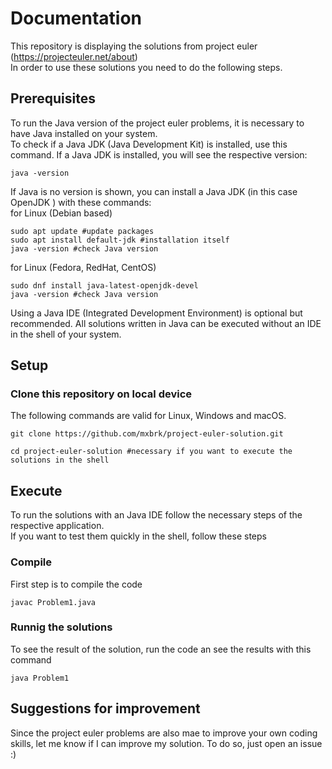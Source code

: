 # Documentation
This repository is displaying the solutions from project euler (https://projecteuler.net/about)  
In order to use these solutions you need to do the following steps.  

## Prerequisites
To run the Java version of the project euler problems, it is necessary to have Java installed on your system.  
To check if a Java JDK (Java Development Kit) is installed, use this command. If a Java JDK is installed, you will see the respective version:
```
java -version 
```
If Java is no version is shown, you can install a Java JDK (in this case OpenJDK ) with these commands:  
for Linux (Debian based)
```
sudo apt update #update packages
sudo apt install default-jdk #installation itself
java -version #check Java version
```
for Linux (Fedora, RedHat, CentOS)
```
sudo dnf install java-latest-openjdk-devel
java -version #check Java version
```
Using a Java IDE (Integrated Development Environment) is optional but recommended. All solutions written in Java can be executed without an IDE in the shell of your system.  
## Setup
### Clone this repository on local device
The following commands are valid for Linux,  Windows and macOS.  
```
git clone https://github.com/mxbrk/project-euler-solution.git
```
```
cd project-euler-solution #necessary if you want to execute the solutions in the shell
```
## Execute 
To run the solutions with an Java IDE follow the necessary steps of the respective application.  
If you want to test them quickly in the shell, follow these steps   
### Compile
First step is to compile the code
```
javac Problem1.java
```
### Runnig the solutions
To see the result of the solution, run the code an see the results with this command
```
java Problem1
```
## Suggestions for improvement
Since the project euler problems are also mae to improve your own coding skills, let me know if I can improve my solution. To do so, just open an issue :)
